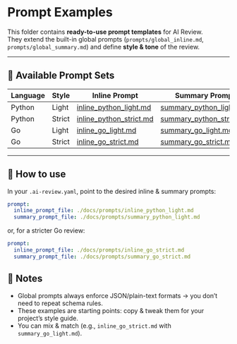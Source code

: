 # Prompt Examples

This folder contains **ready-to-use prompt templates** for AI Review.  
They extend the built-in global prompts (`prompts/global_inline.md`, `prompts/global_summary.md`) and define **style &
tone** of the review.

---

## 📂 Available Prompt Sets

| Language | Style  | Inline Prompt                                        | Summary Prompt                                         |
|----------|--------|------------------------------------------------------|--------------------------------------------------------|
| Python   | Light  | [inline_python_light.md](./inline_python_light.md)   | [summary_python_light.md](./summary_python_light.md)   |
| Python   | Strict | [inline_python_strict.md](./inline_python_strict.md) | [summary_python_strict.md](./summary_python_strict.md) |
| Go       | Light  | [inline_go_light.md](./inline_go_light.md)           | [summary_go_light.md](./summary_go_light.md)           |
| Go       | Strict | [inline_go_strict.md](./inline_go_strict.md)         | [summary_go_strict.md](./summary_go_strict.md)         |

---

## 🔧 How to use

In your `.ai-review.yaml`, point to the desired inline & summary prompts:

```yaml
prompt:
  inline_prompt_file: ./docs/prompts/inline_python_light.md
  summary_prompt_file: ./docs/prompts/summary_python_light.md
```

or, for a stricter Go review:

```yaml
prompt:
  inline_prompt_file: ./docs/prompts/inline_go_strict.md
  summary_prompt_file: ./docs/prompts/summary_go_strict.md
```

## 📝 Notes

- Global prompts always enforce JSON/plain-text formats → you don’t need to repeat schema rules.
- These examples are starting points: copy & tweak them for your project’s style guide.
- You can mix & match (e.g., `inline_go_strict.md` with `summary_go_light.md`).
